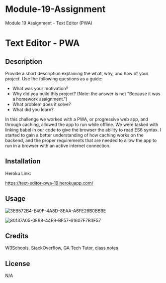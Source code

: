 # Module-19-Assignment
Module 19 Assignment - Text Editor (PWA)



# Text Editor - PWA

## Description

Provide a short description explaining the what, why, and how of your project. Use the following questions as a guide:

- What was your motivation?
- Why did you build this project? (Note: the answer is not "Because it was a homework assignment.")
- What problem does it solve?
- What did you learn?

In this challenge we worked with a PWA, or progressive web app, and through caching, allowed the app to run while offline. We were tasked with linking babel in our code to give the browser the ability to read ES6 syntax. I started to gain a better understanding of how caching works on the backend, and the proper requirements that are needed to allow the app to run in a browser with an active internet connection.

## Installation

Heroku Link:

https://text-editor-pwa-19.herokuapp.com/

## Usage

![3EB572B4-E49F-4A8D-8EAA-A6FE28B0BB8E](https://user-images.githubusercontent.com/112831268/202931782-6b621887-5451-4318-a3f8-83f754483de3.jpeg)

![80137A05-0E98-44E9-BF57-61607F7B3F57](https://user-images.githubusercontent.com/112831268/202931786-f5e1b920-c97a-4af5-8609-c500eca6c962.jpeg)


## Credits

W3Schools, StackOverflow, GA Tech Tutor, class notes

## License

N/A
